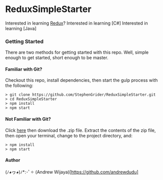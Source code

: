 # ReduxSimpleStarter

Interested in learning [Redux](https://www.udemy.com/react-redux/)?
Interested in learning [C#]
Interested in learning [Java]

### Getting Started

There are two methods for getting started with this repo.
Well, simple enough to get started, short enough to be master.

#### Familiar with Git?
Checkout this repo, install dependencies, then start the gulp process with the following:

```
> git clone https://github.com/StephenGrider/ReduxSimpleStarter.git
> cd ReduxSimpleStarter
> npm install
> npm start
```

#### Not Familiar with Git?
Click [here](https://github.com/StephenGrider/ReactStarter/releases) then download the .zip file.  Extract the contents of the zip file, then open your terminal, change to the project directory, and:

```
> npm install
> npm start
```
#### Author
(ﾉ◕ヮ◕)ﾉ*:･ﾟ✧ (Andrew Wijaya)[https://github.com/andrewdudu]
